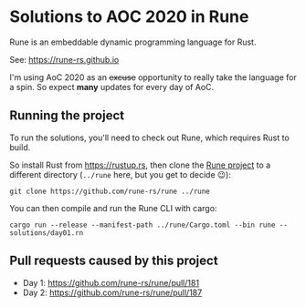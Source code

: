 # Solutions to AOC 2020 in Rune

Rune is an embeddable dynamic programming language for Rust.

See: https://rune-rs.github.io

I'm using AoC 2020 as an ~~excuse~~ opportunity to really take the language for
a spin. So expect **many** updates for every day of AoC.

## Running the project

To run the solutions, you'll need to check out Rune, which requires Rust to
build.

So install Rust from https://rustup.rs, then clone the [Rune project] to a
different directory (`../rune` here, but you get to decide 😉):

```
git clone https://github.com/rune-rs/rune ../rune
```

You can then compile and run the Rune CLI with cargo:

```
cargo run --release --manifest-path ../rune/Cargo.toml --bin rune -- solutions/day01.rn
```

[Rune project]: https://github.com/rune-rs/rune

## Pull requests caused by this project

* Day 1: https://github.com/rune-rs/rune/pull/181
* Day 2: https://github.com/rune-rs/rune/pull/187
